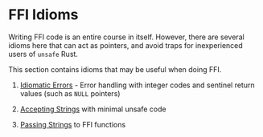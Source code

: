 # FFI Idioms

Writing FFI code is an entire course in itself. However, there are several
idioms here that can act as pointers, and avoid traps for inexperienced users of
`unsafe` Rust.

This section contains idioms that may be useful when doing FFI.

1. [Idiomatic Errors](./errors.md) - Error handling with integer codes and
   sentinel return values (such as `NULL` pointers)

2. [Accepting Strings](./accepting-strings.md) with minimal unsafe code

3. [Passing Strings](./passing-strings.md) to FFI functions
